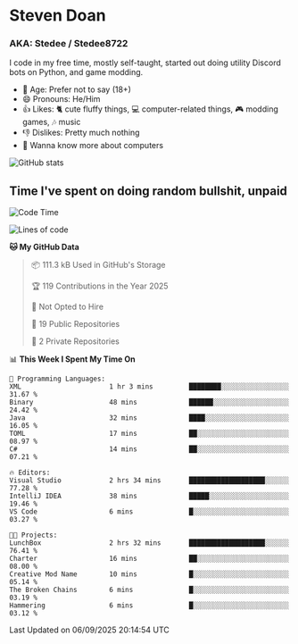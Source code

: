 # Steven Doan
### AKA: Stedee / Stedee8722
I code in my free time, mostly self-taught, started out doing utility Discord bots on Python, and game modding.

- 🤔 Age: Prefer not to say (18+)
- 😄 Pronouns: He/Him
- 👍 Likes: 🐈 cute fluffy things, 💻 computer-related things, 🎮 modding games, 🎶 music
- 👎 Dislikes: Pretty much nothing
- 🥹 Wanna know more about computers

![GitHub stats](https://github-readme-stats-iota-mocha-40.vercel.app/api?username=Stedee8722&show=prs_merged,prs_merged_percentage&show_icons=true&theme=transparent)

## Time I've spent on doing random bullshit, unpaid
<!--START_SECTION:Time I've spent on doing random bullshit, unpaid-->
![Code Time](http://img.shields.io/badge/Code%20Time-324%20hrs%2043%20mins-blue)

![Lines of code](https://img.shields.io/badge/From%20Hello%20World%20I%27ve%20Written-87.2%20thousand%20lines%20of%20code-blue)

**🐱 My GitHub Data** 

> 📦 111.3 kB Used in GitHub's Storage 
 > 
> 🏆 119 Contributions in the Year 2025
 > 
> 🚫 Not Opted to Hire
 > 
> 📜 19 Public Repositories 
 > 
> 🔑 2 Private Repositories 
 > 
📊 **This Week I Spent My Time On** 

```text
💬 Programming Languages: 
XML                      1 hr 3 mins         ████████░░░░░░░░░░░░░░░░░   31.67 % 
Binary                   48 mins             ██████░░░░░░░░░░░░░░░░░░░   24.42 % 
Java                     32 mins             ████░░░░░░░░░░░░░░░░░░░░░   16.05 % 
TOML                     17 mins             ██░░░░░░░░░░░░░░░░░░░░░░░   08.97 % 
C#                       14 mins             ██░░░░░░░░░░░░░░░░░░░░░░░   07.21 % 

🔥 Editors: 
Visual Studio            2 hrs 34 mins       ███████████████████░░░░░░   77.28 % 
IntelliJ IDEA            38 mins             █████░░░░░░░░░░░░░░░░░░░░   19.46 % 
VS Code                  6 mins              █░░░░░░░░░░░░░░░░░░░░░░░░   03.27 % 

🐱‍💻 Projects: 
LunchBox                 2 hrs 32 mins       ███████████████████░░░░░░   76.41 % 
Charter                  16 mins             ██░░░░░░░░░░░░░░░░░░░░░░░   08.00 % 
Creative Mod Name        10 mins             █░░░░░░░░░░░░░░░░░░░░░░░░   05.14 % 
The Broken Chains        6 mins              █░░░░░░░░░░░░░░░░░░░░░░░░   03.19 % 
Hammering                6 mins              █░░░░░░░░░░░░░░░░░░░░░░░░   03.12 % 
```


 Last Updated on 06/09/2025 20:14:54 UTC
<!--END_SECTION:Time I've spent on doing random bullshit, unpaid-->
